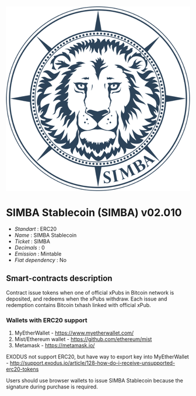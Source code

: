 ![SIMBA](logo.png "SIMBA")

# SIMBA Stablecoin (SIMBA) v02.010

* _Standart_       	  : ERC20
* _Name_              : SIMBA Stablecoin
* _Ticket_		        : SIMBA
* _Decimals_       	  : 0
* _Emission_       	  : Mintable
* _Fiat dependency_   : No



## Smart-contracts description

Contract issue tokens when one of official xPubs in Bitcoin network is deposited, and redeems when the xPubs withdraw. 
Each issue and redemption contains Bitcoin txhash linked with official xPub.  


### Wallets with ERC20 support
1. MyEtherWallet - https://www.myetherwallet.com/
2. Mist/Ethereum wallet - https://github.com/ethereum/mist
3. Metamask - https://metamask.io/


EXODUS not support ERC20, but have way to export key into MyEtherWallet - http://support.exodus.io/article/128-how-do-i-receive-unsupported-erc20-tokens

Users should use browser wallets to issue SIMBA Stablecoin because the signature during purchase is required. 
